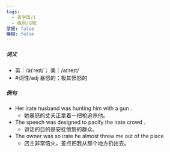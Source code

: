```yaml
---
tags:
  - 首字母/I
  - 级别/GRE
掌握: false
模糊: false
---
```

##### 词义
- 英：/aɪˈreɪt/； 美：/aɪˈreɪt/
- #词性/adj  暴怒的；极其愤怒的
##### 例句
- Her irate husband was hunting him with a gun .
	- 她暴怒的丈夫正拿着一把枪追杀他。
- The speech was designed to pacify the irate crowd .
	- 讲话的目的是安抚愤怒的群众。
- The owner was so irate he almost threw me out of the place
	- 店主非常恼火，差点把我从那个地方扔出去。
